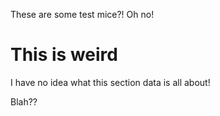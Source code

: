 These are some test mice?! Oh no!

# This is weird

I have no idea what this section data is all about!

Blah??
